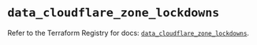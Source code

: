 # `data_cloudflare_zone_lockdowns`

Refer to the Terraform Registry for docs: [`data_cloudflare_zone_lockdowns`](https://registry.terraform.io/providers/cloudflare/cloudflare/5.2.0/docs/data-sources/zone_lockdowns).
